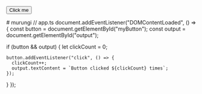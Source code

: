 <!DOCTYPE html>
<html lang="en">
<head>
  <meta charset="UTF-8">
  <meta name="viewport" content="width=device-width, initial-scale=1.0">
  <title>TypeScript Front-End Example</title>
</head>
<body>
  <button id="myButton">Click me</button>
  <p id="output"></p>

  <script src="app.js"></script>
</body>
</html>
# murungi
// app.ts
document.addEventListener("DOMContentLoaded", () => {
  const button = document.getElementById("myButton");
  const output = document.getElementById("output");

  if (button && output) {
    let clickCount = 0;

    button.addEventListener("click", () => {
      clickCount++;
      output.textContent = `Button clicked ${clickCount} times`;
    });
  }
});
